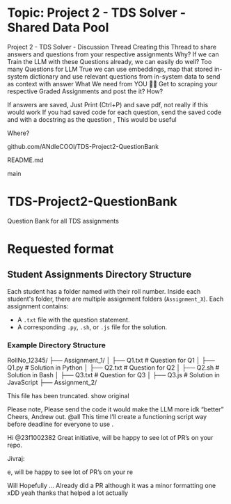 # Topic: Project 2 - TDS Solver - Shared Data Pool

Project 2 - TDS Solver - Discussion Thread
Creating this Thread to share answers and questions from your respective assignments
Why? 
If we can Train the LLM with these Questions already, we can easily do well?
Too many Questions for LLM 
True we can use embeddings, map that stored in-system dictionary and use relevant questions from in-system data to send as context with answer
What We need from YOU 🫵🏽
Get to scraping your respective Graded Assignments and post the it?
How?

If answers are saved, Just Print (Ctrl+P) and save pdf, not really if this would work
If you had saved code for each question, send the saved code and with a docstring as the question , This would be useful 

Where?


github.com/ANdIeCOOl/TDS-Project2-QuestionBank


README.md

main

# TDS-Project2-QuestionBank
Question Bank for all TDS assignments

# Requested format
## Student Assignments Directory Structure

Each student has a folder named with their roll number. Inside each student's folder, there are multiple assignment folders (`Assignment_X`). Each assignment contains:
* A `.txt` file with the question statement.
* A corresponding `.py`, `.sh`, or `.js` file for the solution.

### Example Directory Structure
RollNo_12345/
├── Assignment_1/
│   ├── Q1.txt    # Question for Q1
│   ├── Q1.py     # Solution in Python
│   ├── Q2.txt    # Question for Q2
│   ├── Q2.sh     # Solution in Bash
│   ├── Q3.txt    # Question for Q3
│   ├── Q3.js     # Solution in JavaScript
├── Assignment_2/




  This file has been truncated. show original





Please note, Please send the code it would make the LLM more idk “better”
Cheers,
Andrew out. 
@all
This time I’ll create a functioning script way before deadline for everyone to use .

Hi @23f1002382
Great initiative, will be happy to see lot of PR’s on your repo.



 Jivraj:

e, will be happy to see lot of PR’s on your re


Will 
Hopefully 
…
Already did a PR although it was a minor formatting one xDD
yeah thanks that helped a lot actually